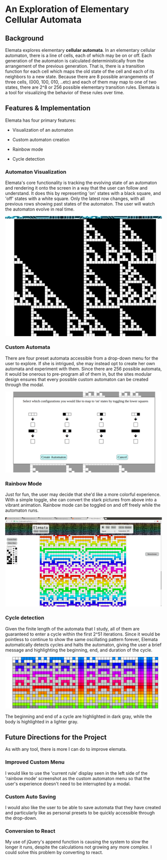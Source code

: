 # An Exploration of Elementary Cellular Automata

## Background

Elemata explores elementary **cellular automata**.  In an elementary cellular automaton, there is a line of cells, each of which may be on or off.  Each generation of the automaton is calculated deterministically from the arrangement of the previous generation.  That is, there is a transition function for each cell which maps the old state of the cell and each of its neighbors to a new state.  Because there are 8 possible arrangements of three cells, (000, 100, 010, ..etc) and each of them may map to one of two states, there are 2^8 or 256 possible elementary transition rules.  Elemata is a tool for visualizing the behavior of these rules over time.

## Features & Implementation

Elemata has four primary features:

- Visualization of an automaton

- Custom automaton creation

- Rainbow mode

- Cycle detection


### Automaton Visualization

Elemata's core functionality is tracking the evolving state of an automaton and rendering it onto the screen in a way that the user can follow and understand.  It does this by representing 'on' states with a black square, and 'off' states with a white square.  Only the latest row changes, with all previous rows showing past states of the automaton.  The user
will watch the automaton evolve in real time.

![Image of Automaton)](shots/core_screen.png)

### Custom Automata

There are four preset automata accessible from a drop-down menu for the user to explore.  If she is intrigued, she may instead opt to create her own automata and experiment with them.  Since there are 256 possible automata, it would be onerous to pre-program all of them in, but the sites modular design ensures that every possible custom automaton can be created through the modal.

![Image of Custom Modal)](shots/custom_auto.png)

### Rainbow Mode

Just for fun, the user may decide that she'd like a more colorful experience.  With a simple toggle, she can convert the stark pictures from above into a vibrant animation.  Rainbow mode can be toggled on and off freely while the automaton runs.

![Image of Rainbow)](shots/rainbow_mode.png)

### Cycle detection

Given the finite length of the automata that I study, all of them are guaranteed to enter a cycle within the first 2^51 iterations.  Since it would be pointless to continue to show the same oscillating pattern forever, Elemata automatically detects cycles and halts the automaton, giving the user a brief message and highlighting the beginning, end, and duration of the cycle.

![Image of Cycle](shots/cycle_shot.png)

The beginning and end of a cycle are highlighted in dark gray, while the body is
highlighted in a lighter gray.

## Future Directions for the Project

As with any tool, there is more I can do to improve elemata.

###  Improved Custom Menu

I would like to use the 'current rule' display seen in the left side of the 'rainbow mode' screenshot as the custom automaton menu so that the user's experience doesn't need to be interrupted by a modal.

###  Custom Auto Saving

I would also like the user to be able to save automata that they have created and particularly like as personal presets to be quickly accessible through the drop-down.

###  Conversion to React

My use of jQuery's append function is causing the system to slow the longer it runs, despite the calculations not growing any more complex.  I could solve this problem by converting to react.
